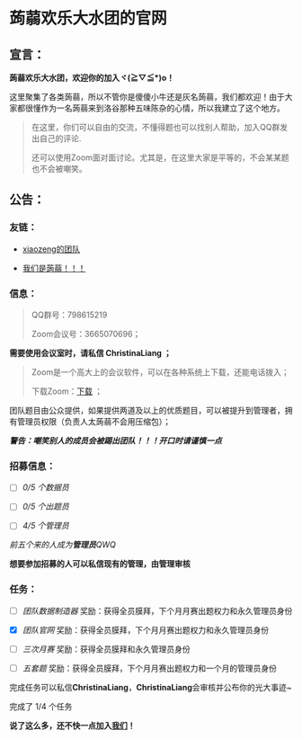 # **蒟蒻欢乐大水团**的官网

## 宣言：

**蒟蒻欢乐大水团，欢迎你的加入ヾ(≧▽≦*)o！**

这里聚集了各类蒟蒻，所以不管你是傻傻小牛还是灰名蒟蒻，我们都欢迎！由于大家都很懂作为一名蒟蒻来到洛谷那种五味陈杂的心情，所以我建立了这个地方。

>在这里，你们可以自由的交流，不懂得题也可以找别人帮助，加入QQ群发出自己的评论.
>
>还可以使用Zoom面对面讨论。尤其是，在这里大家是平等的，不会某某题也不会被嘲笑。

## 公告：

### 友链：

- [xiaozeng的团队](https://www.luogu.com.cn/team/25418)

- [我们是蒟蒻！！！](https://www.luogu.com.cn/team/25525)

### 信息：

>QQ群号：798615219
>
>Zoom会议号：3665070696；

**需要使用会议室时，请私信 ChristinaLiang ；**

>Zoom是一个高大上的会议软件，可以在各种系统上下载，还能电话拨入；
>
>下载Zoom：[下载](https://zoom.com.cn/s/3665070696) ；

团队题目由公众提供，如果提供两道及以上的优质题目，可以被提升到管理者，拥有管理员权限（负责人太蒟蒻不会用压缩包）；

**_警告：嘲笑别人的成员会被踢出团队！！！开口时请谨慎一点_**

### 招募信息：

- [ ] _0/5 个数据员_

- [ ] _0/5 个出题员_

- [ ] _4/5 个管理员_

_前五个来的人成为**管理员**QWQ_

**想要参加招募的人可以私信现有的管理，由管理审核**

### 任务：

- [ ] _团队数据制造器_ 奖励：获得全员膜拜，下个月月赛出题权力和永久管理员身份

- [x] _团队官网_ 奖励：获得全员膜拜，下个月月赛出题权力和永久管理员身份

- [ ] _三次月赛_ 奖励：获得全员膜拜和永久管理员身份

- [ ] _五套题_ 奖励：获得全员膜拜，下个月月赛出题权力和一个月的管理员身份

完成任务可以私信**ChristinaLiang**，**ChristinaLiang**会审核并公布你的光大事迹~

完成了 1/4 个任务

**说了这么多，还不快一点加入[我们](https://www.luogu.com.cn/team/26129)！**
